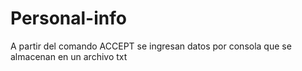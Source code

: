 # Personal-info
A partir del comando ACCEPT se ingresan datos por consola que se almacenan en un archivo txt
